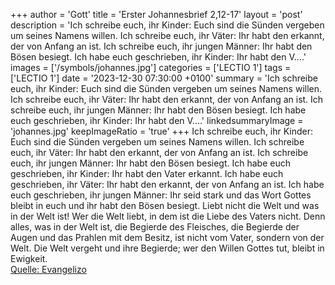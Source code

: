 +++
author = 'Gott'
title = 'Erster Johannesbrief 2,12-17'
layout = 'post'
description = 'Ich schreibe euch, ihr Kinder: Euch sind die Sünden vergeben um seines Namens willen. Ich schreibe euch, ihr Väter: Ihr habt den erkannt, der von Anfang an ist. Ich schreibe euch, ihr jungen Männer: Ihr habt den Bösen besiegt. Ich habe euch geschrieben, ihr Kinder: Ihr habt den V....'
images = ['/symbols/johannes.jpg']
categories = ['LECTIO 1']
tags = ['LECTIO 1']
date = '2023-12-30 07:30:00 +0100'
summary = 'Ich schreibe euch, ihr Kinder: Euch sind die Sünden vergeben um seines Namens willen. Ich schreibe euch, ihr Väter: Ihr habt den erkannt, der von Anfang an ist. Ich schreibe euch, ihr jungen Männer: Ihr habt den Bösen besiegt. Ich habe euch geschrieben, ihr Kinder: Ihr habt den V....'
linkedsummaryImage = 'johannes.jpg'
keepImageRatio = 'true'
+++
Ich schreibe euch, ihr Kinder: Euch sind die Sünden vergeben um seines Namens willen.
Ich schreibe euch, ihr Väter: Ihr habt den erkannt, der von Anfang an ist. Ich schreibe euch, ihr jungen Männer: Ihr habt den Bösen besiegt.
Ich habe euch geschrieben, ihr Kinder: Ihr habt den Vater erkannt.<!--more--> Ich habe euch geschrieben, ihr Väter: Ihr habt den erkannt, der von Anfang an ist. Ich habe euch geschrieben, ihr jungen Männer: Ihr seid stark und das Wort Gottes bleibt in euch und ihr habt den Bösen besiegt.
Liebt nicht die Welt und was in der Welt ist! Wer die Welt liebt, in dem ist die Liebe des Vaters nicht.
Denn alles, was in der Welt ist, die Begierde des Fleisches, die Begierde der Augen und das Prahlen mit dem Besitz, ist nicht vom Vater, sondern von der Welt.
Die Welt vergeht und ihre Begierde; wer den Willen Gottes tut, bleibt in Ewigkeit.<br> [Quelle: Evangelizo](https://evangeliumtagfuertag.org/DE/gospel)